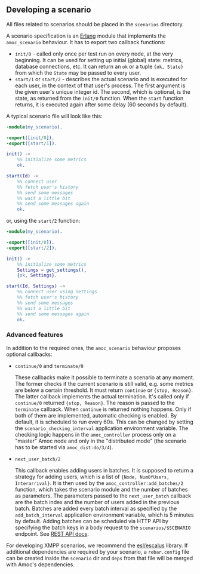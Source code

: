 ## Developing a scenario

All files related to scenarios should be placed in the `scenarios` directory.

A scenario specification is an [Erlang](https://www.erlang.org/) module that implements
the `amoc_scenario` behaviour.
It has to export two callback functions:
- `init/0` - called only once per test run on every node, at the very beginning.
It can be used for setting up initial (global) state: metrics, database connections, etc.
It can return an `ok` or a tuple `{ok, State}` from which the `State` may be passed to every user.
- `start/1` or `start/2` - describes the actual scenario and is executed for
each user, in the context of that user's process.
The first argument is the given user's unique integer id.
The second, which is optional, is the state, as returned from the `init/0` function.
When the `start` function returns, it is executed again after some delay (60 seconds by default).

A typical scenario file will look like this:

```erlang
-module(my_scenario).

-export([init/0]).
-export([start/1]).

init() ->
    %% initialize some metrics
    ok.

start(Id) ->
    %% connect user
    %% fetch user's history
    %% send some messages
    %% wait a little bit
    %% send some messages again
    ok.
```
or, using the `start/2` function:

```erlang
-module(my_scenario).

-export([init/0]).
-export([start/2]).

init() ->
    %% initialize some metrics
    Settings = get_settings(),
    {ok, Settings}.

start(Id, Settings) ->
    %% connect user using Settings
    %% fetch user's history
    %% send some messages
    %% wait a little bit
    %% send some messages again
    ok.
```

### Advanced features
In addition to the required ones, the `amoc_scenario` behaviour proposes optional callbacks:

- `continue/0` and `terminate/0`

    These callbacks make it possible to terminate a scenario at any moment.
    The former checks if the current scenario is still valid, e.g. some metrics are
    below a certain threshold.
    It must return `continue` or `{stop, Reason}`.
    The latter callback implements the actual termination.
    It's called only if `continue/0` returned `{stop, Reason}`.
    The reason is passed to the `terminate` callback.
    When `continue` is returned nothing happens.
    Only if both of them are implemented, automatic checking is enabled.
    By default, it is scheduled to run every 60s.
    This can be changed by setting the `scenario_checking_interval` application environment variable.
    The checking logic happens in the `amoc_controller` process only on a
    "master" Amoc node and only in the "distributed mode" (the scenario has
    to be started via `amoc_dist:do/3/4`).

-   `next_user_batch/2`
    
    This callback enables adding users in batches.
    It is supposed to return a strategy for adding users,
    which is a list of `{Node, NumOfUsers, Interarrival}`.
    It is then used by the `amoc_controller:add_batches/2` function,
    which takes the scenario module and the number of batches as parameters.
    The parameters passed to the `next_user_batch` callback are 
    the batch index and the number of users added in the previous batch.
    Batches are added every batch interval as specified by the `add_batch_interval`
    application environment variable, which is 5 minutes by default.
    Adding batches can be scheduled via HTTP API by specifying the batch keys
    in a body request to the `scenarios/$SCENARIO` endpoint.
    See [REST API docs](./REST_API_DOCS.md#start-scenario).


For developing XMPP scenarios, we recommend the
[esl/escalus](https://github.com/esl/escalus) library.
If additional dependencies are required by your scenario,
a `rebar.config` file can be created inside the `scenario` dir
and `deps` from that file will be merged with Amoc's dependencies.
